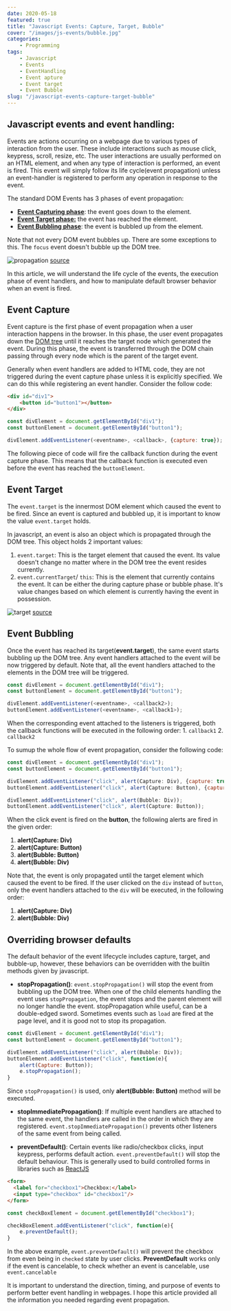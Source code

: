 ```yaml
---
date: 2020-05-18
featured: true
title: "Javascript Events: Capture, Target, Bubble"
cover: "/images/js-events/bubble.jpg"
categories: 
    - Programming
tags:
    - Javascript
    - Events
    - EventHandling
    - Event apture
    - Event target
    - Event Bubble
slug: "/javascript-events-capture-target-bubble"
---
```


## Javascript events and event handling:

Events are actions occurring on a webpage due to various types of interaction from the user. These include interactions such as mouse click, keypress, scroll, resize, etc. The user interactions are usually performed on an HTML element, and when any type of interaction is performed, an event is fired. This event will simply follow its life cycle(event propagation) unless an event-handler is registered to perform any operation in response to the event.

The standard DOM Events has 3 phases of event propagation:
- [**Event Capturing phase**](/javascript-events-capture-target-bubble/#event-capture): the event goes down to the element.
- [**Event Target phase:**](/javascript-events-capture-target-bubble/#event-target) the event has reached the element.
- [**Event Bubbling phase**](/javascript-events-capture-target-bubble/#event-bubbling): the event is bubbled up from the element.

Note that not every DOM event bubbles up. There are some exceptions to this. The `focus` event doesn't bubble up the DOM tree.

![propagation](/images/js-events/propogation.jpg)
[source](https://pixabay.com/photos/escalator-rise-top-climbing-aid-474197/)

In this article, we will understand the life cycle of the events, the execution phase of event handlers, and how to manipulate default browser behavior when an event is fired.

## Event Capture

Event capture is the first phase of event propagation when a user interaction happens in the browser. In this phase, the user event propagates down the [DOM tree](/dom-javascripts-primary-use) until it reaches the target node which generated the event. During this phase, the event is transferred through the DOM chain passing through every node which is the parent of the target event.

Generally when event handlers are added to HTML code, they are not triggered during the event capture phase unless it is explicitly specified. We can do this while registering an event handler. Consider the follow code: 

```html
<div id="div1">
    <button id="button1"></button>
</div>
```
```javascript
const divElement = document.getElementById("div1");
const buttonElement = document.getElementById("button1");

divElement.addEventListener(<eventname>, <callback>, {capture: true});
```

The following piece of code will fire the callback function during the event capture phase. This means that the callback function is executed even before the event has reached the `buttonElement`.

## Event Target

The `event.target` is the innermost DOM element which caused the event to be fired. Since an event is captured and bubbled up, it is important to know the value `event.target` holds.

In javascript, an event is also an object which is propagated through the DOM tree. This object holds 2 important values:

1. `event.target`: This is the target element that caused the event. Its value doesn't change no matter where in the DOM tree the event resides currently.
2. `event.currentTarget`/ `this`: This is the element that currently contains the event. It can be either the during capture phase or bubble phase. It's value changes based on which element is currently having the event in possession. 

![target](/images/js-events/target.png)
[source](https://pixabay.com/photos/bulls-eye-bull-darts-game-win-1044725/)

## Event Bubbling

Once the event has reached its target(**event.target**), the same event starts bubbling up the DOM tree. Any event handlers attached to the event will be now triggered by default. Note that, all the event handlers attached to the elements in the DOM tree will be triggered.

```javascript
const divElement = document.getElementById("div1");
const buttonElement = document.getElementById("button1");

divElement.addEventListener(<eventname>, <callback2>);
buttonElement.addEventListener(<eventname>, <callback1>);
```

When the corresponding event attached to the listeners is triggered, both the callback functions will be executed in the following order: 1. `callback1` 2. `callback2`

To sumup the whole flow of event propagation, consider the following code:

```javascript
const divElement = document.getElementById("div1");
const buttonElement = document.getElementById("button1");

divElement.addEventListener("click", alert(Capture: Div), {capture: true});
buttonElement.addEventListener("click", alert(Capture: Button), {capture: true})

divElement.addEventListener("click", alert(Bubble: Div));
buttonElement.addEventListener("click", alert(Capture: Button));
```

When the click event is fired on the **button**, the following alerts are fired in the given order:
1. **alert(Capture: Div)**
2. **alert(Capture: Button)**
3. **alert(Bubble: Button)**
4. **alert(Bubble: Div)**

Note that, the event is only propagated until the target element which caused the event to be fired. If the user clicked on the `div` instead of `button`, only the event handlers attached to the `div` will be executed, in the following order:
1. **alert(Capture: Div)**
2. **alert(Bubble: Div)**

## Overriding browser defaults

The default behavior of the event lifecycle includes capture, target, and bubble-up, however, these behaviors can be overridden with the builtin methods given by javascript.

- **stopPropagation()**: `event.stopPropagation()` will stop the event from bubbling up the DOM tree. When one of the child elements handling the event uses `stopPropagation`, the event stops and the parent element will no longer handle the event. stopPropagation while useful, can be a double-edged sword. Sometimes events such as `load` are fired at the page level, and it is good not to stop its propagation. 

```javascript
const divElement = document.getElementById("div1");
const buttonElement = document.getElementById("button1");

divElement.addEventListener("click", alert(Bubble: Div));
buttonElement.addEventListener("click", function(e){
    alert(Capture: Button));
    e.stopPropagation();
}
```

Since `stopPropagation()` is used, only **alert(Bubble: Button)** method will be executed.

- **stopImmediatePropagation()**: If multiple event handlers are attached to the same event, the handlers are called in the order in which they are registered. `event.stopImmediatePropagation()` prevents other listeners of the same event from being called.

- **preventDefault()**: Certain events like radio/checkbox clicks, input keypress, performs default action. `event.preventDefault()` will stop the default behaviour. This is generally used to build controlled forms in libraries such as [ReactJS](https://reactjs.org/)

```html
<form>
  <label for="checkbox1">Checkbox:</label>
  <input type="checkbox" id="checkbox1"/>
</form>
```

```javascript
const checkBoxElement = document.getElementById("checkbox1");

checkBoxElement.addEventListener("click", function(e){
    e.preventDefault();
}
```

In the above example, `event.preventDefault()` will prevent the checkbox from even being in `checked` state by user clicks. **PreventDefault** works only if the event is cancelable, to check whether an event is cancelable, use `event.cancelable`

It is important to understand the direction, timing, and purpose of events to perform better event handling in webpages. I hope this article provided all the information you needed regarding event propagation.